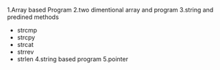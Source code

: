 1.Array based Program
2.two dimentional array and program
3.string and predined methods
 * strcmp
 * strcpy
 * strcat
 * strrev
 * strlen
4.string based program
5.pointer